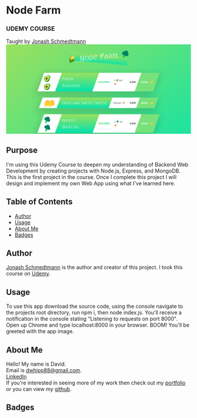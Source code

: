 # Node Farm

### UDEMY COURSE

Taught by [Jonash Schmedtmann](https://www.udemy.com/course/the-complete-javascript-course/#instructor-1)
![app screenshot](./starter/images/node-farm-app-image.png)

## Purpose

I'm using this Udemy Course to deepen my understanding of Backend Web Development by creating projects with Node.js, Express, and MongoDB. This is the first project in the course. Once I complete this project I will design and implement my own Web App using what I've learned here.

## Table of Contents

- [Author](#author)
- [Usage](#Usage)
- [About Me](#about)
- [Badges](#badges)

## Author

[Jonash Schmedtmann](https://www.udemy.com/course/the-complete-javascript-course/#instructor-1) is the author and creator of this project. I took this course on [Udemy](https://www.udemy.com/).

## Usage

To use this app download the source code, using the console navigate to the projects root directory, run npm i, then node index.js. You'll receive a notification in the console stating "Listening to requests on port 8000". Open up Chrome and type localhost:8000 in your browser. BOOM! You'll be greeted with the app image.

## About Me

Hello! My name is David.<br>
Email is dwhipp88@gmail.com. <br>
[LinkedIn](https://www.linkedin.com/in/david-w-079841213/) <br>
If you're interested in seeing more of my work then check out my [portfolio](http://mighty-brook-32674.herokuapp.com/) or you can view my [github](https://github.com/D-Whipp).

## Badges
